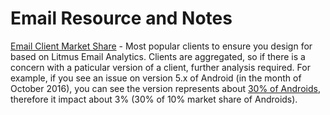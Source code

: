 # Email Resource and Notes

[Email Client Market Share](https://www.emailonacid.com/app/cp/dashboard) - Most popular clients to ensure you design for based on Litmus Email Analytics. Clients are aggregated, so if there is a concern with a paticular version of a client, further analysis required.  For example, if you see an issue on version 5.x of Android (in the month of October 2016), you can see the version represents about [30% of Androids](https://developer.android.com/about/dashboards/index.html), therefore it impact about 3% (30% of 10% market share of Androids). 
